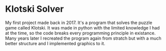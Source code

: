 # Klotski Solver
My first project made back in 2017.
It's a program that solves the puzzle game called Klotski.
It was made in python with the limited knowledge I had at the time, so the code breaks every programming principle in existance.
Many years later I recreated the program again from stratch but with a much better structure and I implemented graphics to it.
